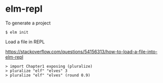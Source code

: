 # elm-repl

To generate a project

```
$ elm init
```

Load a file in REPL

https://stackoverflow.com/questions/54156313/how-to-load-a-file-into-elm-repl

```
> import Chapter1 exposing (pluralize)
> pluralize "elf" "elves" 3
> pluralize "elf" "elves" (round 0.9)
```




